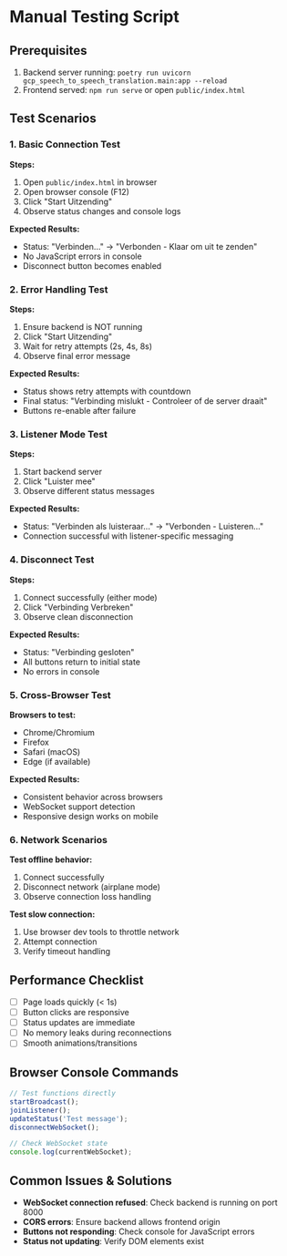 # Manual Testing Script

## Prerequisites
1. Backend server running: `poetry run uvicorn gcp_speech_to_speech_translation.main:app --reload`
2. Frontend served: `npm run serve` or open `public/index.html`

## Test Scenarios

### 1. Basic Connection Test
**Steps:**
1. Open `public/index.html` in browser
2. Open browser console (F12)
3. Click "Start Uitzending"
4. Observe status changes and console logs

**Expected Results:**
- Status: "Verbinden..." → "Verbonden - Klaar om uit te zenden"
- No JavaScript errors in console
- Disconnect button becomes enabled

### 2. Error Handling Test
**Steps:**
1. Ensure backend is NOT running
2. Click "Start Uitzending"
3. Wait for retry attempts (2s, 4s, 8s)
4. Observe final error message

**Expected Results:**
- Status shows retry attempts with countdown
- Final status: "Verbinding mislukt - Controleer of de server draait"
- Buttons re-enable after failure

### 3. Listener Mode Test
**Steps:**
1. Start backend server
2. Click "Luister mee"
3. Observe different status messages

**Expected Results:**
- Status: "Verbinden als luisteraar..." → "Verbonden - Luisteren..."
- Connection successful with listener-specific messaging

### 4. Disconnect Test
**Steps:**
1. Connect successfully (either mode)
2. Click "Verbinding Verbreken"
3. Observe clean disconnection

**Expected Results:**
- Status: "Verbinding gesloten"
- All buttons return to initial state
- No errors in console

### 5. Cross-Browser Test
**Browsers to test:**
- Chrome/Chromium
- Firefox
- Safari (macOS)
- Edge (if available)

**Expected Results:**
- Consistent behavior across browsers
- WebSocket support detection
- Responsive design works on mobile

### 6. Network Scenarios
**Test offline behavior:**
1. Connect successfully
2. Disconnect network (airplane mode)
3. Observe connection loss handling

**Test slow connection:**
1. Use browser dev tools to throttle network
2. Attempt connection
3. Verify timeout handling

## Performance Checklist
- [ ] Page loads quickly (< 1s)
- [ ] Button clicks are responsive
- [ ] Status updates are immediate
- [ ] No memory leaks during reconnections
- [ ] Smooth animations/transitions

## Browser Console Commands
```javascript
// Test functions directly
startBroadcast();
joinListener();
updateStatus('Test message');
disconnectWebSocket();

// Check WebSocket state
console.log(currentWebSocket);
```

## Common Issues & Solutions
- **WebSocket connection refused**: Check backend is running on port 8000
- **CORS errors**: Ensure backend allows frontend origin
- **Buttons not responding**: Check console for JavaScript errors
- **Status not updating**: Verify DOM elements exist